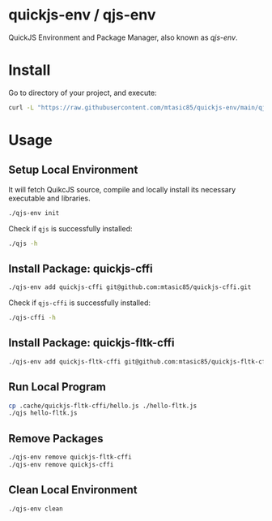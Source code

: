 # quickjs-env / qjs-env

QuickJS Environment and Package Manager, also known as *qjs-env*.


# Install

Go to directory of your project, and execute:

```bash
curl -L "https://raw.githubusercontent.com/mtasic85/quickjs-env/main/qjs-env" -o qjs-env && chmod +x qjs-env
```


# Usage

## Setup Local Environment

It will fetch QuikcJS source, compile and locally install its necessary executable and libraries.

```bash
./qjs-env init
```

Check if `qjs` is successfully installed:

```bash
./qjs -h
```


## Install Package: quickjs-cffi

```bash
./qjs-env add quickjs-cffi git@github.com:mtasic85/quickjs-cffi.git
```

Check if `qjs-cffi` is successfully installed:

```bash
./qjs-cffi -h
```


## Install Package: quickjs-fltk-cffi

```bash
./qjs-env add quickjs-fltk-cffi git@github.com:mtasic85/quickjs-fltk-cffi.git
```


## Run Local Program

```bash
cp .cache/quickjs-fltk-cffi/hello.js ./hello-fltk.js
./qjs hello-fltk.js
```


## Remove Packages

```bash
./qjs-env remove quickjs-fltk-cffi
./qjs-env remove quickjs-cffi
```


## Clean Local Environment

```bash
./qjs-env clean
```

